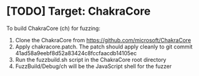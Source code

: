 # [TODO] Target: ChakraCore

To build ChakraCore (ch) for fuzzing:

1. Clone the ChakraCore from https://github.com/microsoft/ChakraCore
2. Apply chakracore.patch. The patch should apply cleanly to git commit 41ad58a9eebf8d52a83424c8fccfaacdb14105ec
3. Run the fuzzbuild.sh script in the ChakraCore root directory
4. FuzzBuild/Debug/ch will be the JavaScript shell for the fuzzer

